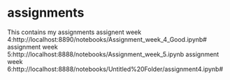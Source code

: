 # assignments
This contains my assignments
assignent week 4:http://localhost:8890/notebooks/Assignment_week_4_Good.ipynb#
assignment week 5:http://localhost:8888/notebooks/Assignment_week_5.ipynb
assignment week 6:http://localhost:8888/notebooks/Untitled%20Folder/assignment4.ipynb#
